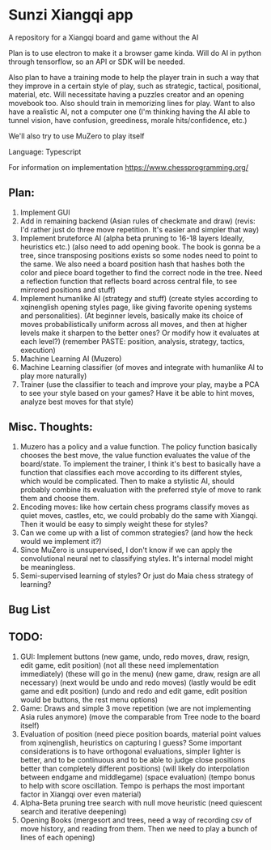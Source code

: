 # Sunzi Xiangqi app
A repository for a Xiangqi board and game without the AI

Plan is to use electron to make it a browser game kinda. Will do AI in python through tensorflow, so an API or SDK will be needed.

Also plan to have a training mode to help the player train
in such a way that they improve in a certain style of play,
such as strategic, tactical, positional, material, etc. Will necessitate having a puzzles creator and an opening movebook too.
Also should train in memorizing lines for play. Want to also have
a realistic AI, not a computer one (I'm thinking having the AI
able to tunnel vision, have confusion, greediness, morale hits/confidence, etc.)

We'll also try to use MuZero to play itself


Language: Typescript

For information on implementation
https://www.chessprogramming.org/

## Plan:
1. Implement GUI
2. Add in remaining backend (Asian rules of checkmate and draw) (revis: I'd rather just do three move repetition. It's easier and simpler that way)
3. Implement bruteforce AI (alpha beta pruning to 16-18 layers Ideally, heuristics etc.) (also need to add opening book. The book is gonna be a tree, since transposing positions exists so some nodes need to point to the same. We also need a board position hash that hashes both the color and piece board together to find the correct node in the tree. Need a reflection function that reflects board across central file, to see mirrored positions and stuff)
4. Implement humanlike AI (strategy and stuff) (create styles according to xqinenglish opening styles page, like giving favorite opening systems and personalities). (At beginner levels, basically make its choice of moves probabilistically uniform across all moves, and then at higher levels make it sharpen to the better ones? Or modify how it evaluates at each level?) (remember PASTE: position, analysis, strategy, tactics, execution)
5. Machine Learning AI (Muzero)
6. Machine Learning classifier (of moves and integrate with humanlike AI to play more naturally)
7. Trainer (use the classifier to teach and improve your play, maybe a PCA to see your style based on your games? Have it be able to hint moves, analyze best moves for that style)

## Misc. Thoughts:
1. Muzero has a policy and a value function. The policy function basically chooses the best move, the value function evaluates the value of the board/state. To implement the trainer, I think it's best to basically have a function that classifies each move according to its different styles, which would be complicated. Then to make a stylistic AI, should probably combine its evaluation with the preferred style of move to rank them and choose them.
2. Encoding moves: like how certain chess programs classify moves as quiet moves, castles, etc, we could probably do the same with Xiangqi. Then it would be easy to simply weight these for styles?
3. Can we come up with a list of common strategies? (and how the heck would we implement it?)
4. Since MuZero is unsupervised, I don't know if we can apply the convolutional neural net to classifying styles. It's internal model might be meaningless.
5. Semi-supervised learning of styles? Or just do Maia chess strategy of learning?

## Bug List

## TODO:
1. GUI: Implement buttons (new game, undo, redo moves, draw, resign, edit game, edit position) (not all these need implementation immediately) (these will go in the menu) (new game, draw, resign are all necessary) (next would be undo and redo moves) (lastly would be edit game and edit position) (undo and redo and edit game, edit position would be buttons, the rest menu options)
2. Game: Draws and simple 3 move repetition (we are not implementing Asia rules anymore) (move the comparable from Tree node to the board itself)
3. Evaluation of position (need piece position boards, material point values from xqinenglish, heuristics on capturing I guess? Some important considerations is to have orthogonal evaluations, simpler lighter is better, and to be continuous and to be able to judge close positions better than completely different positions) (will likely do interpolation between endgame and middlegame) (space evaluation) (tempo bonus to help with score oscillation. Tempo is perhaps the most important factor in Xiangqi over even material)
4. Alpha-Beta pruning tree search with null move heuristic (need quiescent search and iterative deepening)
5. Opening Books (mergesort and trees, need a way of recording csv of move history,
and reading from them. Then we need to play a bunch of lines of each opening)
